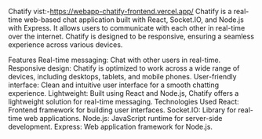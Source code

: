Chatify vist:-https://webapp-chatify-frontend.vercel.app/
Chatify is a real-time web-based chat application built with React, Socket.IO, and Node.js with Express. It allows users to communicate with each other in real-time over the internet. Chatify is designed to be responsive, ensuring a seamless experience across various devices.

Features
Real-time messaging: Chat with other users in real-time.
Responsive design: Chatify is optimized to work across a wide range of devices, including desktops, tablets, and mobile phones.
User-friendly interface: Clean and intuitive user interface for a smooth chatting experience.
Lightweight: Built using React and Node.js, Chatify offers a lightweight solution for real-time messaging.
Technologies Used
React: Frontend framework for building user interfaces.
Socket.IO: Library for real-time web applications.
Node.js: JavaScript runtime for server-side development.
Express: Web application framework for Node.js.
